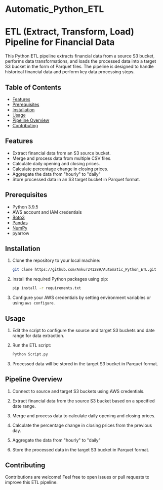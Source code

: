 # Automatic_Python_ETL

# ETL (Extract, Transform, Load) Pipeline for Financial Data

This Python ETL pipeline extracts financial data from a source S3 bucket, performs data transformations, and loads the processed data into a target S3 bucket in the form of Parquet files. The pipeline is designed to handle historical financial data and perform key data processing steps.

## Table of Contents

- [Features](#features)
- [Prerequisites](#prerequisites)
- [Installation](#installation)
- [Usage](#usage)
- [Pipeline Overview](#pipeline-overview)
- [Contributing](#contributing)

## Features

- Extract financial data from an S3 source bucket.
- Merge and process data from multiple CSV files.
- Calculate daily opening and closing prices.
- Calculate percentage change in closing prices.
- Aggregate the data from "hourly" to "daily"
- Store processed data in an S3 target bucket in Parquet format.

## Prerequisites

- Python 3.9.5
- AWS account and IAM credentials
- [Boto3](https://boto3.amazonaws.com/v1/documentation/api/latest/index.html)
- [Pandas](https://pandas.pydata.org/)
- [NumPy](https://numpy.org/)
- pyarrow

## Installation

1. Clone the repository to your local machine:
   ```sh
   git clone https://github.com/Ankur241289/Automatic_Python_ETL.git

3. Install the required Python packages using pip:
   ```sh
   pip install -r requirements.txt

5. Configure your AWS credentials by setting environment variables or using `aws configure`.

## Usage

1. Edit the script to configure the source and target S3 buckets and date range for data extraction.

2. Run the ETL script:
   ```sh
   Python Script.py
   
4. Processed data will be stored in the target S3 bucket in Parquet format.

## Pipeline Overview
1. Connect to source and target S3 buckets using AWS credentials.

2. Extract financial data from the source S3 bucket based on a specified date range.

3. Merge and process data to calculate daily opening and closing prices.

4. Calculate the percentage change in closing prices from the previous day.

5. Aggregate the data from "hourly" to "daily"

6. Store the processed data in the target S3 bucket in Parquet format.
   
## Contributing
Contributions are welcome! Feel free to open issues or pull requests to improve this ETL pipeline.
